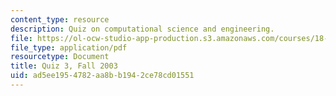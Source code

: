 ```yaml
---
content_type: resource
description: Quiz on computational science and engineering.
file: https://ol-ocw-studio-app-production.s3.amazonaws.com/courses/18-085-computational-science-and-engineering-i-fall-2008/ad5ee1954782aa8bb1942ce78cd01551_q318085f03.pdf
file_type: application/pdf
resourcetype: Document
title: Quiz 3, Fall 2003
uid: ad5ee195-4782-aa8b-b194-2ce78cd01551
---
```

